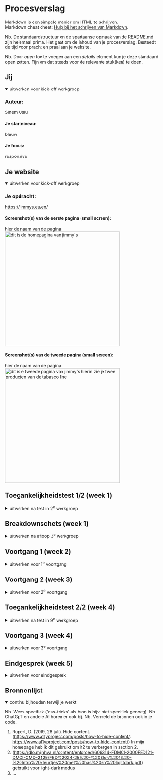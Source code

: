 # Procesverslag
Markdown is een simpele manier om HTML te schrijven.  
Markdown cheat cheet: [Hulp bij het schrijven van Markdown](https://github.com/adam-p/markdown-here/wiki/Markdown-Cheatsheet).

Nb. De standaardstructuur en de spartaanse opmaak van de README.md zijn helemaal prima. Het gaat om de inhoud van je procesverslag. Besteedt de tijd voor pracht en praal aan je website.

Nb. Door *open* toe te voegen aan een *details* element kun je deze standaard open zetten. Fijn om dat steeds voor de relevante stuk(ken) te doen.





## Jij

<details open>
  <summary>uitwerken voor kick-off werkgroep</summary>

  ### Auteur:
  Sinem Uslu

  #### Je startniveau:
  blauw

  #### Je focus:
  responsive
 
</details>





## Je website

<details open>
  <summary>uitwerken voor kick-off werkgroep</summary>

  ### Je opdracht:
  https://jimmys.eu/en/

  #### Screenshot(s) van de eerste pagina (small screen): 
  hier de naam van de pagina  
  <img src="readme-images/Jimmyshomepagina.jpeg" width="375px" alt="dit is de homepagina van jimmy's">

  #### Screenshot(s) van de tweede pagina (small screen):
  hier de naam van de pagina  
  <img src="readme-images/jimmyssecond.jpg" width="375px" alt="dit is e tweede pagina van jimmy's hierin zie je twee producten van de tabasco line">
 
</details>



## Toegankelijkheidstest 1/2 (week 1)

<details>
  <summary>uitwerken na test in 2<sup>e</sup> werkgroep</summary>

  ### Bevindingen
  Lijst met je bevindingen die in de test naar voren kwamen:

</details>


## Breakdownschets (week 1)

<details>
  <summary>uitwerken na afloop 3<sup>e</sup> werkgroep</summary>

  ### de hele pagina: 
  <img src="readme-images/jimmyshomepage.jpg" width="375px" alt="breakdown van de hele pagina">

  ### dynamisch deel (bijv menu): 
  <img src="readme-images/jimmysnav.jpg" width="375px" alt="breakdown van een dynamisch deel">

  ### wellicht nog een dynamisch deel (bijv filter): 
  <img src="readme-images/jimmysseccondpage.jpg" width="375px" alt="breakdown van nog een dynamisch deel">

</details>





## Voortgang 1 (week 2)

<details>
  <summary>uitwerken voor 1<sup>e</sup> voortgang</summary>

  ### Stand van zaken
  hier dit ging goed & dit was lastig (neem ook screenshots op van delen van je website en code)
  Ik heb alleen nog de html gemaakt en de schetsen van hoe ik de website kan opdelen.

  ### Agenda voor meeting
  samen met je groepje opstellen

  | Sinem          | yasmin             | Noah         | student 4        |
  | ---            | ---                | ---          | ---              |
  | dit bespreken  | en dit             | en ik dit    | en dan ik dat    |
  | en dat ook nog | dit als er tijd is | nog een punt | dit wil ik zeker |
  | ...            | ...                | ...          | ...              |

   - Mijn website maakt gebruik van heeft veels div.
   - Afbeelding als link/call to action.
   - lettertypes van de website
   - in hoeverre worden animaties ook van mij verwacht (niet)
   - headings zijn plaatjes, hoe moeten dat semantische teksten worden 
   - borders en articles zijn onduidelijk

  ### Verslag van meeting

  hier na afloop snel de uitkomsten van de meeting vastleggen
  - de site taal goed instellen in de language tag
  - onnodige engelse woorden kan je het beste vertalen
  - titel van de pagina een goeie titel geven (voor de tablad en Google)
  - favicon is de afbeelding/logo naast de titel van de pagina
  - wanneer een afbeelding een heading is (h1/h2/h3) kan je de alt tekst in de aria-label zetten van de heading
  

</details>





## Voortgang 2 (week 3)

<details>
  <summary>uitwerken voor 2<sup>e</sup> voortgang</summary>

  ### Stand van zaken
  hier dit ging goed & dit was lastig (neem ook screenshots op van delen van je website en code)
  Ik heb nu een deel van header gemaakt en ook deel section twee. Ik heb nog moeite met de eerste section goed zetten.
  en de tweede section is niet responsive.

  ### Agenda voor meeting
  samen met je groepje opstellen

  | Sinem          | yasmin             | Noah         | casper           |
  | ---            | ---                | ---          | ---              |
  | dit bespreken  | en dit             | en ik dit    | en dan ik dat    |
  | en dat ook nog | dit als er tijd is | nog een punt | dit wil ik zeker |
  | ...            | ...                | ...          | ...              |


  ### Verslag van meeting
  hier na afloop snel de uitkomsten van de meeting vastleggen
  -h1 aanpassen een background normaal maken, dus met kleur en daarna gewoon een tekst. 
  - niet twee sections maken, je kan beter 1 section gebruiken en article met display flex gebruiken. + flex wrap + width 15 em
  - met een carousel geen flex wrap gebruiken.
  - alles moet een custom property worden in de root, kleuren en textgrootte sws
  - eerste line "dunking is opzoek naar jou"-banner, in de header" en dan met position
  - order now button ergens in de main
  - height geven aan de eerste section

</details>





## Toegankelijkheidstest 2/2 (week 4)

<details>
  <summary>uitwerken na test in 9<sup>e</sup> werkgroep</summary>

  ### Bevindingen
  Lijst met je bevindingen die in de test naar voren kwamen (geef ook aan wat er verbeterd is):

</details>





## Voortgang 3 (week 4)

<details>
  <summary>uitwerken voor 3<sup>e</sup> voortgang</summary>

  ### Stand van zaken
  hier dit ging goed & dit was lastig (neem ook screenshots op van delen van je website en code)
  -nog steeds problemen met de nav en eerste section.

  ### Agenda voor meeting
  samen met je groepje opstellen

  | student 1      | student 2          | student 3    | student 4        |
  | ---            | ---                | ---          | ---              |
  | dit bespreken  | en dit             | en ik dit    | en dan ik dat    |
  | en dat ook nog | dit als er tijd is | nog een punt | dit wil ik zeker |
  | ...            | ...                | ...          | ...              |

 -nog steeds problemen met de nav en eerste section

  ### Verslag van meeting
  hier na afloop snel de uitkomsten van de meeting vastleggen

  -a + a allemaal behalve de eerste aanspreken. 
  -in een footer gewoon navs maken ipv sections en aside.
  -elke order is een 0 dus als je iets naar boven wilt halen moet je een -1 doen. 
  -strong mag in de button, maar geen andere elementen.
</details>





## Eindgesprek (week 5)

<details>
  <summary>uitwerken voor eindgesprek</summary>

  ### Je uitkomst - karakteristiek screenshots:
  <img src="readme-images/dummy-plaatje.jpg" width="375px" alt="uitomst opdracht 1">


  ### Dit ging goed/Heb ik geleerd: 
  Korte omschrijving met plaatjes

  <img src="readme-images/dummy-plaatje.jpg" width="375px" alt="top">


  ### Dit was lastig/Is niet gelukt:
  Korte omschrijving met plaatjes

  <img src="readme-images/dummy-plaatje.jpg" width="375px" alt="bummer">
</details>





## Bronnenlijst

<details open>
  <summary>continu bijhouden terwijl je werkt</summary>

  Nb. Wees specifiek ('css-tricks' als bron is bijv. niet specifiek genoeg). 
  Nb. ChatGpT en andere AI horen er ook bij.
  Nb. Vermeld de bronnen ook in je code.

  1. Rupert, D. (2019, 28 juli). Hide content. (https://www.a11yproject.com/posts/how-to-hide-content/. https://www.a11yproject.com/posts/how-to-hide-content/)
  In mijn homepage heb ik dit gebruikt om h2 te verbergen in section 2.
  2. (https://dlo.mijnhva.nl/content/enforced/609314-FDMCI-2000FED121-DMCI-CMD-2425/FED%2024-25%20-%20Blok%201%20-%20Intro%20kleurtjes%20met%20has%20en%20lightdark.pdf) gebruikt voor light-dark modus
  3. ...

</details>